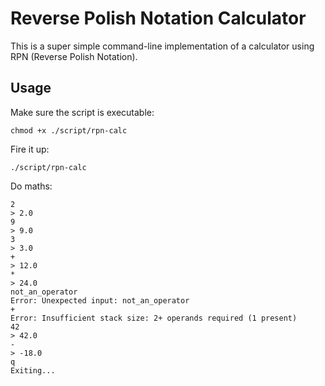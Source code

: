 # Reverse Polish Notation Calculator

This is a super simple command-line implementation of a calculator using RPN
(Reverse Polish Notation).


## Usage
Make sure the script is executable:

    chmod +x ./script/rpn-calc

Fire it up:

    ./script/rpn-calc

Do maths:

    2
    > 2.0
    9
    > 9.0
    3
    > 3.0
    +
    > 12.0
    *
    > 24.0
    not_an_operator
    Error: Unexpected input: not_an_operator
    +
    Error: Insufficient stack size: 2+ operands required (1 present)
    42
    > 42.0
    -
    > -18.0
    q
    Exiting...
